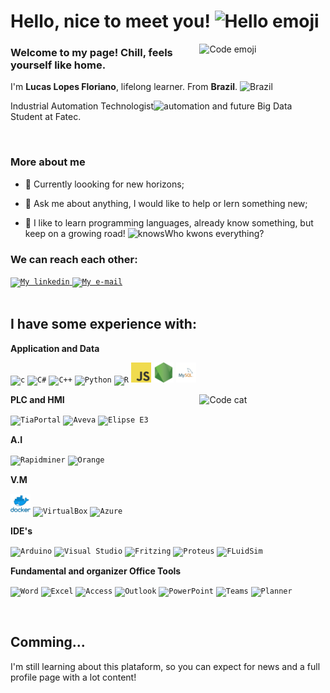 # Hello, nice to meet you!  <img  width="100" src="https://media.giphy.com/media/bcKmIWkUMCjVm/source.gif" alt=" Hello emoji"  />


<img align="right" width="40%" src="https://media3.giphy.com/media/l1J9RFoDzCDrkqtEc/giphy.gif" alt="Code emoji" />

  
### Welcome to my page! Chill, feels yourself like home.
  
  I'm <b>Lucas Lopes Floriano</b>, lifelong learner. From  <b>Brazil</b>.
  <img width="16" src="https://www.flaticon.com/svg/static/icons/svg/197/197386.svg" alt="Brazil" />  
  
  
Industrial Automation Technologist<img width="16" src="https://uploads-ssl.webflow.com/5d138ef82775d300025fd9c8/5e07d46d0d37a19102266fec_002-automation.svg" alt="automation" />   and future Big Data Student at Fatec.
 
<br/>

### More about me

- 🔭 Currently loooking for new horizons;

- 💬 Ask me about anything, I would like to help or lern something new;

- 👾 I like to learn programming languages, already know something, but keep on a growing road! 
<img width="24" src="https://www.flaticon.com/svg/static/icons/svg/2244/2244682.svg" alt="knows" />Who kwons everything?
  
  
### We can reach each other:

<a href="https://www.linkedin.com/in/fllucas/">
  <code><img alt="My linkedin" width="28" src="https://www.flaticon.com/svg/static/icons/svg/1384/1384046.svg" /></code>
</a>

<a href="mailto:lopes.lucas1@hotmail.com.br">
  <code><img alt="My e-mail" width="28" src="https://www.flaticon.com/svg/static/icons/svg/732/732072.svg" /></code>
</a>
<br/><br/>

## I have some experience with:


**Application and Data**

<code><img height="32" src="https://cdn.iconscout.com/icon/free/png-512/c-programming-569564.png" alt="c"/></code>
<code><img height="32" src="https://upload.wikimedia.org/wikipedia/commons/0/0d/C_Sharp_wordmark.svg" alt="C#"/></code>
<code><img height="32" src="https://1.bp.blogspot.com/-RV-HrvfYVGg/XThtxkUd0JI/AAAAAAAAVuA/lbH0GXvHbVAS_QhWnB3Cr6C8Fr5Q795LwCLcBGAs/s1600/c%252B%252B.jpg" alt="C++"/></code>
<code><img height="32" src="https://upload.wikimedia.org/wikipedia/commons/c/c3/Python-logo-notext.svg" alt="Python"/></code>
<code><img height="32" src="https://upload.wikimedia.org/wikipedia/commons/thumb/1/1b/R_logo.svg/1024px-R_logo.svg.png" alt="R"/></code>
<code><img height="32" src="https://raw.githubusercontent.com/github/explore/80688e429a7d4ef2fca1e82350fe8e3517d3494d/topics/javascript/javascript.png" alt="Javascript"/></code>
<code><img height="32" src="https://raw.githubusercontent.com/github/explore/80688e429a7d4ef2fca1e82350fe8e3517d3494d/topics/nodejs/nodejs.png" alt="Nodejs"/></code>
<code><img height="32" src="https://raw.githubusercontent.com/github/explore/80688e429a7d4ef2fca1e82350fe8e3517d3494d/topics/mysql/mysql.png" alt="MySQL"/></code>

<img align="right" width="40%" src="https://media.giphy.com/media/xT1XGzXhVgWRLN1Cco/source.gif" alt="Code cat" />

**PLC and HMI**

<code><img height="32" src="https://downloadly.net/wp-content/uploads/2020/03/TIA-Portal-16.png" alt="TiaPortal"/></code>
<code><img height="32" src="https://upload.wikimedia.org/wikipedia/en/c/c5/Aveva_logo.svg" alt="Aveva"/></code>
<code><img height="32" src="https://s3.amazonaws.com//beta-img.b2bstack.net/uploads/production/product/product_image/2651/Logoelipse.jpg" alt="Elipse E3"/></code>

**A.I**

<code><img height="32" src="http://runiassy.com/wp-content/uploads/rapidminer.jpg" alt="Rapidminer"/></code>
<code><img height="32" src="https://cdn.dribbble.com/users/3623146/screenshots/9835470/media/a3512b3cd0abf215a59e1d0c9b7053be.png" alt="Orange"/></code>


**V.M**

<code><img height="32" src="https://raw.githubusercontent.com/github/explore/80688e429a7d4ef2fca1e82350fe8e3517d3494d/topics/docker/docker.png" alt="Docker"/></code>
<code><img height="32" src="https://img.utdstc.com/icon/c2f/773/c2f7733df6524599afea694769062bc12d389fb4178f8be7b644c5e802fbbc17:200" alt="VirtualBox"/></code>
<code><img height="32" src="https://mspoweruser.com/wp-content/uploads/2017/09/azure-1.png" alt="Azure"/></code>


**IDE's**

<code><img height="32" src="https://upload.wikimedia.org/wikipedia/commons/8/87/Arduino_Logo.svg" alt="Arduino"/></code>
<code><img height="32" src="https://banner2.cleanpng.com/20180403/fpq/kisspng-computer-icons-microsoft-visual-studio-visual-stud-ico-5ac33141c70179.1100311515227415698151.jpg" alt="Visual Studio"/></code>
<code><img height="32" src="https://cdn.sparkfun.com/assets/5/3/4/3/1/52b1e48a757b7f28448b4567.png" alt="Fritzing"/></code>
<code><img height="32" src="https://upload.wikimedia.org/wikipedia/en/5/5a/Proteus_Design_Suite_Atom_Logo.png" alt="Proteus"/></code>
<code><img height="32" src="https://www.baixesoft.com/wp-content/uploads/2012/04/FluidSIM-banner-baixesoft.jpg" alt="FLuidSim"/></code>


**Fundamental and organizer Office Tools**

<code><img height="32" src="https://logodownload.org/wp-content/uploads/2018/10/word-logo-0.png" alt="Word"/></code>
<code><img height="32" src="https://upload.wikimedia.org/wikipedia/commons/8/86/Microsoft_Excel_2013_logo.svg" alt="Excel"/></code>
<code><img height="32" src="https://upload.wikimedia.org/wikipedia/commons/5/59/Microsoft_Office_Access_%282018-present%29.svg" alt="Access"/></code>
<code><img height="32" src="https://cdn.freelogovectors.net/wp-content/uploads/2020/02/outlook-logo.png" alt="Outlook"/></code>
<code><img height="32" src="https://www.wizcase.com/wp-content/uploads/2020/02/Powerpoint-logo.png" alt="PowerPoint"/></code>
<code><img height="32" src="https://www.logo.wine/a/logo/Microsoft_Teams/Microsoft_Teams-Logo.wine.svg" alt="Teams"/></code>
<code><img height="32" src="https://upload.wikimedia.org/wikipedia/commons/f/f3/Microsoft_Planner_%282019%E2%80%93present%29.svg" alt="Planner"/></code>

<br/>



## Comming...

I'm still learning about this plataform, so you can expect for news and a full profile page with a lot content!

<br/>
